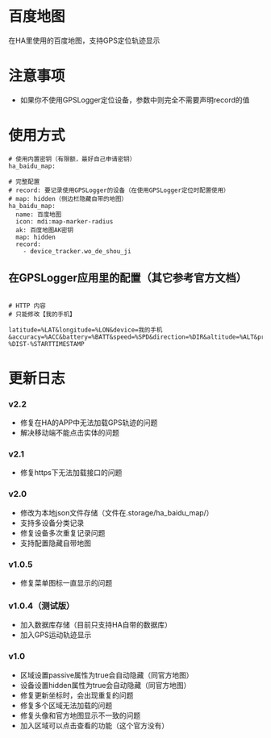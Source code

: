 # 百度地图
在HA里使用的百度地图，支持GPS定位轨迹显示

# 注意事项
- 如果你不使用GPSLogger定位设备，参数中则完全不需要声明record的值

# 使用方式

```
# 使用内置密钥（有限额，最好自己申请密钥）
ha_baidu_map:

# 完整配置
# record: 要记录使用GPSLogger的设备（在使用GPSLogger定位时配置使用）
# map: hidden（侧边栏隐藏自带的地图）
ha_baidu_map:
  name: 百度地图
  icon: mdi:map-marker-radius
  ak: 百度地图AK密钥
  map: hidden
  record:
    - device_tracker.wo_de_shou_ji

```

## 在GPSLogger应用里的配置（其它参考官方文档）
```

# HTTP 内容
# 只能修改【我的手机】

latitude=%LAT&longitude=%LON&device=我的手机&accuracy=%ACC&battery=%BATT&speed=%SPD&direction=%DIR&altitude=%ALT&provider=%PROV&activity=%ACT-%DIST-%STARTTIMESTAMP

```

# 更新日志

### v2.2
- 修复在HA的APP中无法加载GPS轨迹的问题
- 解决移动端不能点击实体的问题

### v2.1
- 修复https下无法加载接口的问题

### v2.0
- 修改为本地json文件存储（文件在.storage/ha_baidu_map/）
- 支持多设备分类记录
- 修复设备多次重复记录问题
- 支持配置隐藏自带地图

### v1.0.5
- 修复菜单图标一直显示的问题

### v1.0.4（测试版）
- 加入数据库存储（目前只支持HA自带的数据库）
- 加入GPS运动轨迹显示

### v1.0
- 区域设置passive属性为true会自动隐藏（同官方地图）
- 设备设置hidden属性为true会自动隐藏（同官方地图）
- 修复更新坐标时，会出现重复的问题
- 修复多个区域无法加载的问题
- 修复头像和官方地图显示不一致的问题
- 加入区域可以点击查看的功能（这个官方没有）
